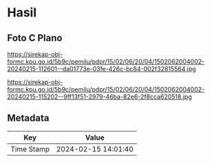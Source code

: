 # Hasil

## Foto C Plano

https://sirekap-obj-formc.kpu.go.id/5b9c/pemilu/pdpr/15/02/06/20/04/1502062004002-20240215-112601--da01773e-03fe-426c-bc84-002f32815564.jpg

https://sirekap-obj-formc.kpu.go.id/5b9c/pemilu/pdpr/15/02/06/20/04/1502062004002-20240215-115202--9ff13f51-2979-46ba-82e6-2f8cca620518.jpg


## Metadata

| Key        | Value               |
| ---------- | ------------------- |
| Time Stamp | 2024-02-15 14:01:40 |



